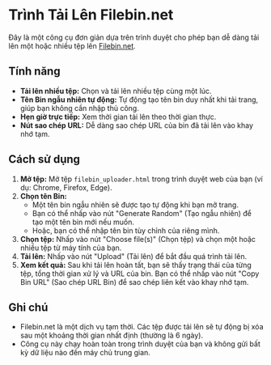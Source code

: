 # Trình Tải Lên Filebin.net

Đây là một công cụ đơn giản dựa trên trình duyệt cho phép bạn dễ dàng tải lên một hoặc nhiều tệp lên [Filebin.net](https://filebin.net/).

## Tính năng

*   **Tải lên nhiều tệp:** Chọn và tải lên nhiều tệp cùng một lúc.
*   **Tên Bin ngẫu nhiên tự động:** Tự động tạo tên bin duy nhất khi tải trang, giúp bạn không cần nhập thủ công.
*   **Hẹn giờ trực tiếp:** Xem thời gian tải lên theo thời gian thực.
*   **Nút sao chép URL:** Dễ dàng sao chép URL của bin đã tải lên vào khay nhớ tạm.

## Cách sử dụng

1.  **Mở tệp:** Mở tệp `filebin_uploader.html` trong trình duyệt web của bạn (ví dụ: Chrome, Firefox, Edge).
2.  **Chọn tên Bin:**
    *   Một tên bin ngẫu nhiên sẽ được tạo tự động khi bạn mở trang.
    *   Bạn có thể nhấp vào nút "Generate Random" (Tạo ngẫu nhiên) để tạo một tên bin mới nếu muốn.
    *   Hoặc, bạn có thể nhập tên bin tùy chỉnh của riêng mình.
3.  **Chọn tệp:** Nhấp vào nút "Choose file(s)" (Chọn tệp) và chọn một hoặc nhiều tệp từ máy tính của bạn.
4.  **Tải lên:** Nhấp vào nút "Upload" (Tải lên) để bắt đầu quá trình tải lên.
5.  **Xem kết quả:** Sau khi tải lên hoàn tất, bạn sẽ thấy trạng thái của từng tệp, tổng thời gian xử lý và URL của bin. Bạn có thể nhấp vào nút "Copy Bin URL" (Sao chép URL Bin) để sao chép liên kết vào khay nhớ tạm.

## Ghi chú

*   Filebin.net là một dịch vụ tạm thời. Các tệp được tải lên sẽ tự động bị xóa sau một khoảng thời gian nhất định (thường là 6 ngày).
*   Công cụ này chạy hoàn toàn trong trình duyệt của bạn và không gửi bất kỳ dữ liệu nào đến máy chủ trung gian.